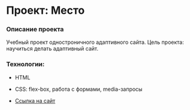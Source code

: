 # Проект: Место

### Описание проекта
Учебный проект одностроничного адаптивного сайта. Цель проекта: научиться делать адаптивный сайт.

### Технологии:
* HTML
* CSS: flex-box, работа с формами, media-запросы

* [Ссылка на сайт]()


